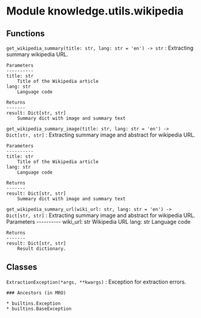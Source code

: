 Module knowledge.utils.wikipedia
================================

Functions
---------

    
`get_wikipedia_summary(title: str, lang: str = 'en') ‑> str`
:   Extracting summary wikipedia URL.
    
    Parameters
    ----------
    title: str
        Title of the Wikipedia article
    lang: str
        Language code
    
    Returns
    -------
    result: Dict[str, str]
        Summary dict with image and summary text

    
`get_wikipedia_summary_image(title: str, lang: str = 'en') ‑> Dict[str, str]`
:   Extracting summary image and abstract for wikipedia URL.
    
    Parameters
    ----------
    title: str
        Title of the Wikipedia article
    lang: str
        Language code
    
    Returns
    -------
    result: Dict[str, str]
        Summary dict with image and summary text

    
`get_wikipedia_summary_url(wiki_url: str, lang: str = 'en') ‑> Dict[str, str]`
:   Extracting summary image and abstract for wikipedia URL.
    Parameters
    ----------
    wiki_url: str
        Wikipedia URL
    lang: str
        Language code
    
    Returns
    -------
    result: Dict[str, str]
        Result dictionary.

Classes
-------

`ExtractionException(*args, **kwargs)`
:   Exception for extraction errors.

    ### Ancestors (in MRO)

    * builtins.Exception
    * builtins.BaseException